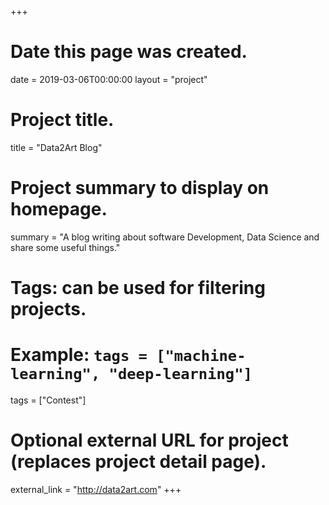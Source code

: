 +++
# Date this page was created.
date = 2019-03-06T00:00:00
layout = "project"

# Project title.
title = "Data2Art Blog"

# Project summary to display on homepage.
summary = "A blog writing about software Development, Data Science and share some useful things."

# Tags: can be used for filtering projects.
# Example: `tags = ["machine-learning", "deep-learning"]`
tags = ["Contest"]

# Optional external URL for project (replaces project detail page).
external_link = "http://data2art.com"
+++
